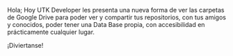 Hola; Hoy UTK Developer les presenta
una nueva forma de ver las carpetas
de Google Drive para poder ver y
compartir tus repositorios, con tus
amigos y conocidos, poder tener una
Data Base propia, con accesibilidad
en prácticamente cualquier lugar. 

¡Diviertanse! 
